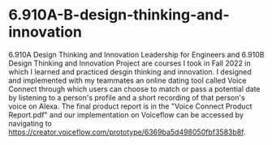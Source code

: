 # 6.910A-B-design-thinking-and-innovation

6.910A Design Thinking and Innovation Leadership for Engineers and 6.910B Design Thinking and Innovation Project are courses I took in Fall 2022 in which I learned and practiced desgin thinking and innovation. I designed and implemented with my teammates an online dating tool called Voice Connect through which users can choose to match or pass a potential date by listening to a person's profile and a short recording of that person's voice on Alexa. The final product report is in the "Voice Connect Product Report.pdf" and our implementation on Voiceflow can be accessed by navigating to https://creator.voiceflow.com/prototype/6369ba5d498050fbf3583b8f.
